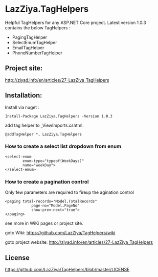 # LazZiya.TagHelpers

Helpful TagHelpers for any ASP.NET Core project. Latest version 1.0.3 contains the below TagHelpers :

- PagingTagHelper
- SelectEnumTagHelper
- EmailTagHelper
- PhoneNumberTagHelper

## Project site:
http://ziyad.info/en/articles/27-LazZiya_TagHelpers


## Installation:

Install via nuget :

````
Install-Package LazZiya.TagHelpers -Version 1.0.3
````

add tag helper to _ViewImports.cshtml:

````
@addTagHelper *, LazZiya.TagHelpers
````


### How to create a select list dropdown from enum
````
<select-enum 
        enum-type="typeof(WeekDays)" 
        name="weekDay">
</select-enum>
````

### How to create a pagination control

Only few parameters are required to fireup the agination control

````
<paging total-records="Model.TotalRecords"
            page-no="Model.PageNo"
            show-prev-next="true">
</paging>
````

see more in WiKi pages or project site.

goto Wiki: https://github.com/LazZiya/TagHelpers/wiki

goto project website: http://ziyad.info/en/articles/27-LazZiya_TagHelpers

## License
https://github.com/LazZiya/TagHelpers/blob/master/LICENSE
